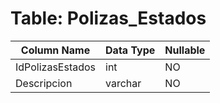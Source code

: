 # Table: Polizas_Estados

| Column Name | Data Type | Nullable |
|-------------|-----------|----------|
| IdPolizasEstados | int | NO |
| Descripcion | varchar | NO |
